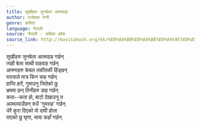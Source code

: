 ```yaml
---
title: सुखीहरु जुनबेला आत्मदाह
author: राजेश्वर रेग्मी
genre: कविता
language: नेपाली
source: नेपाली - कविता कोश
source_link: http://kavitakosh.org/kk/%E0%A4%B0%E0%A4%BE%E0%A4%9C%E0%A5%87%E0%A4%B6%E0%A5%8D%E0%A4%B5%E0%A4%B0_%E0%A4%B0%E0%A5%87%E0%A4%97%E0%A5%8D%E0%A4%AE%E0%A5%80
---
```


सुखीहरु जुनबेला आत्मदाह गर्छन्  
त्यही बेला साथी वाहवाह गर्छन्  
आफ्नाहरु केबल तर्कीतर्की हिंड्छन्  
परायाले मात्र किन चाह गर्छन्  
प्राप्ति हारें, गुमाउनु जितेको छु  
भ्रममा छन् तिनीहरु डाह गर्छन्  
कता--कता हो, बाटो देखाउनु त  
अल्मल्याउँछन् सधैं 'गुमराह' गर्छन्  
धेरै कुरा दिएको पो दावी होला  
पाएको छु घृणा, माया कहाँ गर्छन्
